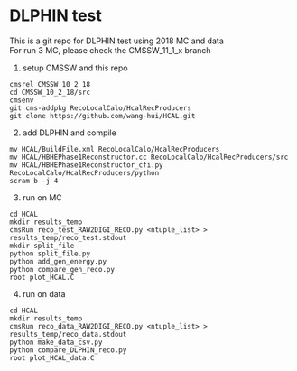 # DLPHIN test
This is a git repo for DLPHIN test using 2018 MC and data  
For run 3 MC, please check the CMSSW_11_1_x branch  

1. setup CMSSW and this repo
```
cmsrel CMSSW_10_2_18
cd CMSSW_10_2_18/src
cmsenv
git cms-addpkg RecoLocalCalo/HcalRecProducers
git clone https://github.com/wang-hui/HCAL.git
```

2. add DLPHIN and compile
```
mv HCAL/BuildFile.xml RecoLocalCalo/HcalRecProducers
mv HCAL/HBHEPhase1Reconstructor.cc RecoLocalCalo/HcalRecProducers/src
mv HCAL/HBHEPhase1Reconstructor_cfi.py RecoLocalCalo/HcalRecProducers/python
scram b -j 4
```

3. run on MC
```
cd HCAL
mkdir results_temp
cmsRun reco_test_RAW2DIGI_RECO.py <ntuple_list> > results_temp/reco_test.stdout
mkdir split_file
python split_file.py
python add_gen_energy.py
python compare_gen_reco.py
root plot_HCAL.C
```

4. run on data
```
cd HCAL
mkdir results_temp
cmsRun reco_data_RAW2DIGI_RECO.py <ntuple_list> > results_temp/reco_data.stdout
python make_data_csv.py
python compare_DLPHIN_reco.py
root plot_HCAL_data.C
```

